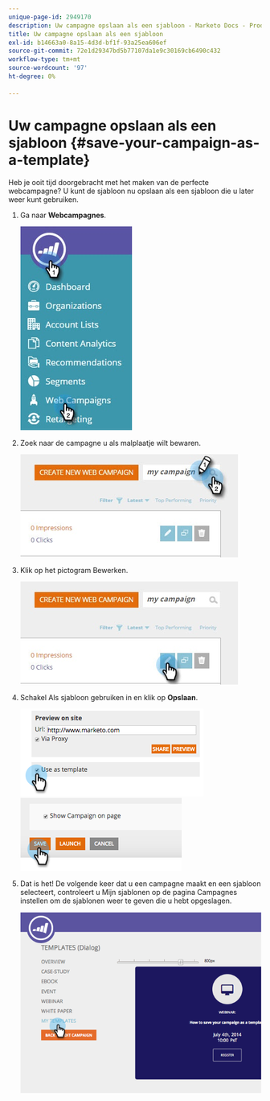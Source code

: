 ```yaml
---
unique-page-id: 2949170
description: Uw campagne opslaan als een sjabloon - Marketo Docs - Productdocumentatie
title: Uw campagne opslaan als een sjabloon
exl-id: b14663a0-8a15-4d3d-bf1f-93a25ea606ef
source-git-commit: 72e1d29347bd5b77107da1e9c30169cb6490c432
workflow-type: tm+mt
source-wordcount: '97'
ht-degree: 0%

---
```


# Uw campagne opslaan als een sjabloon {#save-your-campaign-as-a-template}

Heb je ooit tijd doorgebracht met het maken van de perfecte webcampagne? U kunt de sjabloon nu opslaan als een sjabloon die u later weer kunt gebruiken.

1. Ga naar **Webcampagnes**.

   ![](assets/web-campaigns-hand-1.jpg)

1. Zoek naar de campagne u als malplaatje wilt bewaren.

   ![](assets/search-for-campaign.jpg)

1. Klik op het pictogram Bewerken.

   ![](assets/my-campaign-edit.jpg)

1. Schakel Als sjabloon gebruiken in en klik op **Opslaan**.

   ![](assets/image2015-2-25-19-3a56-3a58.png)   ![](assets/image2015-2-25-19-3a56-3a37.png)

1. Dat is het! De volgende keer dat u een campagne maakt en een sjabloon selecteert, controleert u Mijn sjablonen op de pagina Campagnes instellen om de sjablonen weer te geven die u hebt opgeslagen.

   ![](assets/image2014-9-17-20-3a55-3a31.png)
